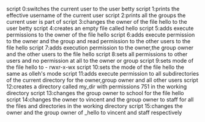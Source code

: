 script 0:switches the current user to the user betty
script 1:prints the effective username of the current user
script 2:prints all the groups the current user is part of
script 3:changes the owner of the file hello to the user betty
script 4:creates an empty file called hello
script 5:adds execute permissions to the owner of the file hello
script 6:adds execute permission to the owner and the group and read permission to the other users to the file hello
script 7:adds execution permission to the owner,the group owner and the other users to the file hello
script 8:sets all permissions to other users and no permission at all to the owner or group
script 9:sets mode of the file hello to - rwxr-x-wx
script 10:sets the mode of the file hello the same as olleh's mode
script 11:adds execute permission to all subdirectories of the current directory for the owner,group owner and all other users
script 12:creates a directory called my_dir with permissions 751 in the working directory
script 13:changes the group owner to school for the file hello
script 14:changes the owner to vincent and the group owner to staff for all the files and directories in the working directory
script 15:changes the owner and the group owner of _hello to vincent and staff respectively
